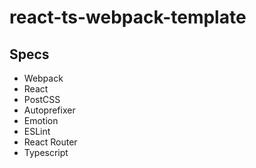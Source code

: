 # react-ts-webpack-template

## Specs
- Webpack
- React
- PostCSS
- Autoprefixer
- Emotion
- ESLint
- React Router
- Typescript